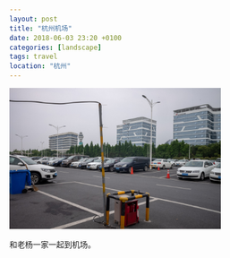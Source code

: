 ```yaml
---
layout: post
title: "杭州机场"
date: 2018-06-03 23:20 +0100
categories: [landscape]
tags: travel
location: "杭州"
---
```


<img src="/img/2018/20180603-L1007258.jpg" alt="杭州机场" style="width: 75%; height: 75%"/>

和老杨一家一起到机场。